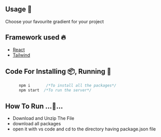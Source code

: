 ## Usage 🏢
Choose your favourite gradient for your project


## Framework used 🔥
- <a href="https://pandas.pydata.org/docs/user_guide/index.html">React</a> 
- <a href="https://numpy.org/doc/stable/user/index.html#user">Tailwind</a> 

## Code For Installing 📦, Running 🏃
```js
      npm i       /*To install all the packages*/
      npm start  /*To run the server*/
```

## How To Run ...🏃...
- Download and Unzip The File
- download all packages
- open it with vs code and cd to the directory having package.json file